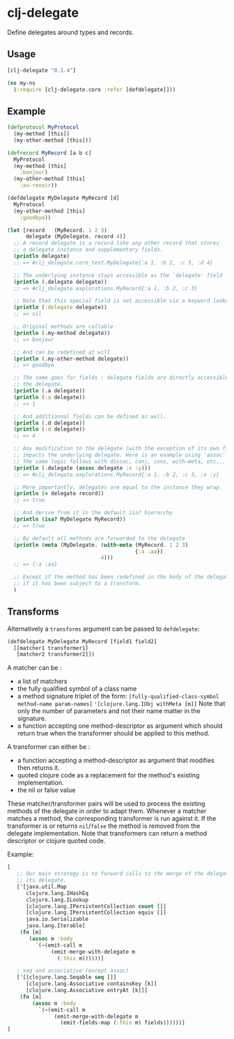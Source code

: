 # clj-delegate

Define delegates around types and records.

## Usage

```clojure
[clj-delegate "0.1.4"]
```


```clojure
(ns my-ns
  (:require [clj-delegate.core :refer [defdelegate]]))
```

## Example

```clojure
(defprotocol MyProtocol
  (my-method [this])
  (my-other-method [this]))

(defrecord MyRecord [a b c]
  MyProtocol
  (my-method [this]
    :bonjour)
  (my-other-method [this]
    :au-revoir))

(defdelegate MyDelegate MyRecord [d]
  MyProtocol
  (my-other-method [this]
    :goodbye))

(let [record   (MyRecord. 1 2 3)
      delegate (MyDelegate. record 4)]
  ;; A record delegate is a record like any other record that stores
  ;; a delegate instance and supplementary fields.
  (println delegate)
  ;; => #clj_delegate.core_test.MyDelegate{:a 1, :b 2, :c 3, :d 4}

  ;; The underlying instance stays accessible as the `delegate' field
  (println (.delegate delegate))
  ;; => #clj_delegate.explorations.MyRecord{:a 1, :b 2, :c 3}

  ;; Note that this special field is not accessible via a keyword lookup
  (println (:delegate delegate))
  ;; => nil

  ;; Original methods are callable
  (println (.my-method delegate))
  ;; => bonjour

  ;; And can be redefined at will
  (println (.my-other-method delegate))
  ;; => goodbye

  ;; The same goes for fields : delegate fields are directly accessible to the
  ;; the delegate.
  (println (.a delegate))
  (println (:a delegate))
  ;; => 1

  ;; And additionnal fields can be defined as well.
  (println (.d delegate))
  (println (:d delegate))
  ;; => 4

  ;; Any modification to the delegate (with the exception of its own fields)
  ;; impacts the underlying delegate. Here is an example using 'assoc'.
  ;; The same logic follows with dissoc, conj, cons, with-meta, etc...
  (println (.delegate (assoc delegate :x :y)))
  ;; => #clj_delegate.explorations.MyRecord{:a 1, :b 2, :c 3, :x :y}

  ;; More importantly, delegates are equal to the instance they wrap.
  (println (= delegate record))
  ;; => true

  ;; And derive from it in the default isa? hierarchy
  (println (isa? MyDelegate MyRecord))
  ;; => true

  ;; By default all methods are forwarded to the delegate
  (println (meta (MyDelegate. (with-meta (MyRecord. 1 2 3)
                                         {:a :aa})
                              4)))
  ;; => {:a :aa}

  ;; Except if the method has been redefined in the body of the delegate or
  ;; if it has been subject to a transform.
  )
```

## Transforms

Alternatively a `transforms` argument can be passed to `defdelegate`:

```clojure
(defdelegate MyDelegate MyRecord [field1 field2]
  [[matcher1 transformer1]
   [matcher2 transformer2]])
```

A matcher can be :
- a list of matchers
- the fully qualified symbol of a class name
- a method signature triplet of the form:
  `[fully-qualified-class-symbol method-name param-names]`
  `'[clojure.lang.IObj withMeta [m]]`
  Note that only the number of parameters and not their name matter in the
  signature.
- a function accepting one method-descriptor as argument which should return
  true when the transformer should be applied to this method.

A transformer can either be :
- a function accepting a method-descriptor as argument that modifies then
  returns it.
- quoted clojure code as a replacement for the method's existing implementation.
- the nil or false value

These matcher/transformer pairs will be used to process the existing methods
of the delegate in order to adapt them. Whenever a matcher matches a
method, the corresponding transformer is run against it.
If the transformer is or returns `nil`/`false` the method is removed from
the delegate implementation.
Note that transformers can return a method descriptor or clojure quoted code.

Example:

```clojure
[
   ;; Our main strategy is to forward calls to the merge of the delegate and
   ;; its delegate.
   ['[java.util.Map
      clojure.lang.IHashEq
      clojure.lang.ILookup
      [clojure.lang.IPersistentCollection count []]
      [clojure.lang.IPersistentCollection equiv []]
      java.io.Serializable
      java.lang.Iterable]
    (fn [m]
       (assoc m :body
         `(~(emit-call m
              (emit-merge-with-delegate m
                (:this m))))))]

   ; seq and associative (except assoc)
   ['[[clojure.lang.Seqable seq []]
      [clojure.lang.Associative containsKey [k]]
      [clojure.lang.Associative entryAt [k]]]
    (fn [m]
        (assoc m :body
          `(~(emit-call m
               (emit-merge-with-delegate m
                 (emit-fields-map (:this m) fields))))))]
]
```

